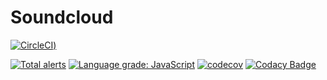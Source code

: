 # Soundcloud

[![CircleCI](https://circleci.com/gh/Liuxioc/soundcloud/tree/main.svg?style=svg))](https://circleci.com/gh/Liuxioc/soundcloud/tree/main)

[![Total alerts](https://img.shields.io/lgtm/alerts/g/Liuxioc/soundcloud.svg?logo=lgtm&logoWidth=18)](https://lgtm.com/projects/g/Liuxioc/soundcloud/alerts/)
[![Language grade: JavaScript](https://img.shields.io/lgtm/grade/javascript/g/Liuxioc/soundcloud.svg?logo=lgtm&logoWidth=18)](https://lgtm.com/projects/g/Liuxioc/soundcloud/context:javascript)
[![codecov](https://codecov.io/gh/Liuxioc/soundcloud/branch/main/graph/badge.svg?token=NHOJMMWVOT)](https://codecov.io/gh/Liuxioc/soundcloud)
[![Codacy Badge](https://app.codacy.com/project/badge/Grade/987bedc39e6f4b0abe629469934aac1e)](https://www.codacy.com/gh/Liuxioc/soundcloud/dashboard?utm_source=github.com&utm_medium=referral&utm_content=Liuxioc/soundcloud&utm_campaign=Badge_Grade)
